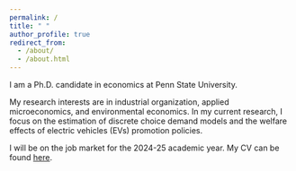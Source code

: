 ```yaml
---
permalink: /
title: " "
author_profile: true
redirect_from: 
  - /about/
  - /about.html
---
```

I am a Ph.D. candidate in economics at Penn State University. 

<!-- I received my M.Phil. in economics from CUHK, Hong Kong in 2024, and my B.A. in economics from Fudan University, China in 2016. -->

My research interests are in industrial organization, applied microeconomics, and environmental economics. In my current research, I focus on the estimation of discrete choice demand models and the welfare effects of electric vehicles (EVs) promotion policies.

I will be on the job market for the 2024-25 academic year. My CV can be found [here](https://wendy-wentian.github.io/files/Wen_Tian_PSU_CV.pdf). 

<!--
Current Research
======
-->
